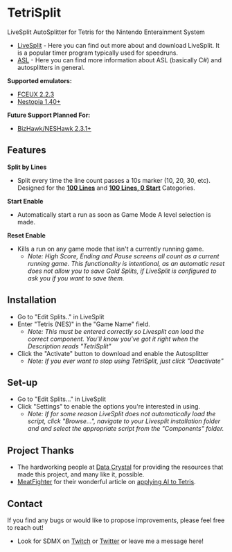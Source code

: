 # TetriSplit
LiveSplit AutoSplitter for Tetris for the Nintendo Enterainment System

* [LiveSplit](http://livesplit.github.io/) - Here you can find out more about and download LiveSplit. It is a popular timer program typically used for speedruns.
* [ASL](https://github.com/LiveSplit/LiveSplit/blob/master/Documentation/Auto-Splitters.md) - Here you can find more information about ASL (basically C#) and autosplitters in general.

**Supported emulators:**

 * [FCEUX 2.2.3](http://www.fceux.com/web/home.html)
 * [Nestopia 1.40+](http://nestopia.sourceforge.net/)

**Future Support Planned For:**

 * [BizHawk/NESHawk 2.3.1+](http://tasvideos.org/BizHawk.html)
 
## Features

**Split by Lines**

 * Split every time the line count passes a 10s marker (10, 20, 30, etc). Designed for the **[100 Lines](https://www.speedrun.com/tetrisnes/#100_Lines)** and **[100 Lines, 0 Start](https://www.speedrun.com/tetrisnes/#100_Lines_Level_0_Start)** Categories.

**Start Enable**

* Automatically start a run as soon as Game Mode A level selection is made.

**Reset Enable**

* Kills a run on any game mode that isn't a currently running game. 
	* *Note: High Score, Ending and Pause screens all count as a current running game. This functionality is intentional, as an automatic reset does not allow you to save Gold Splits, if LiveSplit is configured to ask you if you want to save them.*

## Installation

* Go to "Edit Splits.." in LiveSplit
* Enter "Tetris (NES)" in the "Game Name" field. 
  * *Note: This must be entered correctly so Livesplit can load the correct component. You'll know you've got it right when the Description reads "TetriSplit"* 
* Click the "Activate" button to download and enable the Autosplitter
  * *Note: If you ever want to stop using TetriSplit, just click "Deactivate"*
  
## Set-up

* Go to "Edit Splits..." in LiveSplit
* Click "Settings" to enable the options you're interested in using.
  * *Note: If for some reason LiveSplit does not automatically load the script, click "Browse...", navigate to your Livesplit installation folder and and select the appropriate script from the "Components" folder.*

## Project Thanks

* The hardworking people at [Data Crystal](https://datacrystal.romhacking.net/wiki/Tetris_(NES):RAM_map) for providing the resources that made this project, and many like it, possible.
* [MeatFighter](https://meatfighter.com/) for their wonderful article on [applying AI to Tetris](https://meatfighter.com/nintendotetrisai).

## Contact

If you find any bugs or would like to propose improvements, please feel free to reach out! 

* Look for SDMX on [Twitch](http://twitch.tv/sdmx) or [Twitter](https://twitter.com/sdmx) or leave me a message here!

